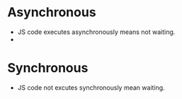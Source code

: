 # Asynchronous
- JS code executes asynchronously means not waiting.
- 
# Synchronous
- JS code not excutes synchronously mean waiting.
